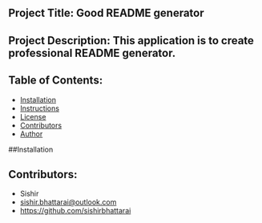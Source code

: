 ## Project Title: Good README generator 

 ## Project Description: This application is to create professional README generator.
 
 ## Table of Contents:

 * [Installation](#Installation)
 * [Instructions](#Instructions)
 * [License](#License)
 * [Contributors](#Contributors)
 * [Author](#Author)
 
 ##Installation


## Contributors:

* Sishir
* sishir.bhattarai@outlook.com
* https://github.com/sishirbhattarai


 
